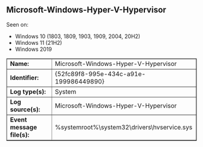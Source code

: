 ## Microsoft-Windows-Hyper-V-Hypervisor

Seen on:
* Windows 10 (1803, 1809, 1903, 1909, 2004, 20H2)
* Windows 11 (21H2)
* Windows 2019

<table border="1" class="docutils">
  <tbody>
    <tr>
      <td><b>Name:</b></td>
      <td>Microsoft-Windows-Hyper-V-Hypervisor</td>
    </tr>
    <tr>
      <td><b>Identifier:</b></td>
      <td>{52fc89f8-995e-434c-a91e-199986449890}</td>
    </tr>
    <tr>
      <td><b>Log type(s):</b></td>
      <td>System</td>
    </tr>
    <tr>
      <td><b>Log source(s):</b></td>
      <td>Microsoft-Windows-Hyper-V-Hypervisor</td>
    </tr>
    <tr>
      <td><b>Event message file(s):</b></td>
      <td>%systemroot%\system32\drivers\hvservice.sys</td>
    </tr>
  </tbody>
</table>

&nbsp;

